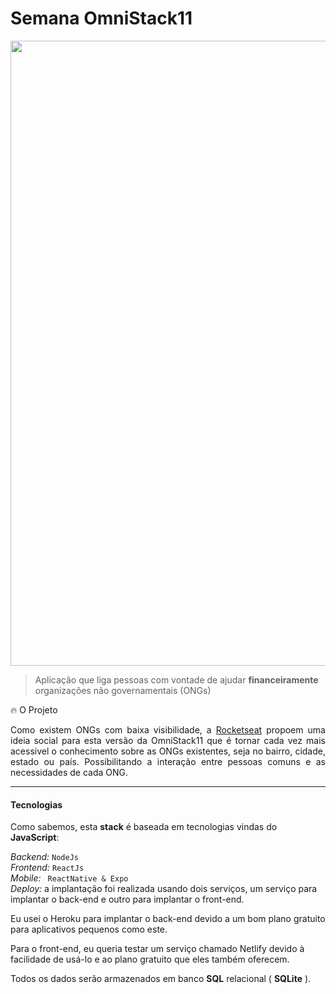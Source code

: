 # Semana OmniStack11

<p align="center">
  <img width="1000" src="https://raw.githubusercontent.com/kelvinwelter/Be-The-Hero/master/screenshots/web.gif">
</p>

> Aplicação que liga pessoas com vontade de ajudar __financeiramente__ organizações não governamentais (ONGs) <br>

🔥 O Projeto
<p align="justify">
  Como existem ONGs com baixa visibilidade, a <a href="https://github.com/Rocketseat">Rocketseat</a> propoem
uma ideia social para esta versão da OmniStack11 que é tornar cada vez mais acessivel o conhecimento
sobre as ONGs existentes, seja no bairro, cidade, estado ou país. Possíbilitando a interação entre
pessoas comuns e as necessidades de cada ONG.
</p>
<hr>

#### Tecnologias

Como sabemos, esta __stack__ é baseada em tecnologias vindas do __JavaScript__:

_Backend:_ ``` NodeJs ```<br>
_Frontend:_ ``` ReactJs ```<br>
_Mobile:_ ``` ReactNative & Expo```<br>
_Deploy:_ a implantação foi realizada usando dois serviços, um serviço para implantar o back-end e outro para implantar o front-end.
<p>Eu usei o Heroku para implantar o back-end devido a um bom plano gratuito para aplicativos pequenos como este. </p>
<p>Para o front-end, eu queria testar um serviço chamado Netlify devido à facilidade de usá-lo e ao plano gratuito que eles também oferecem.</p>

Todos os dados serão armazenados em banco __SQL__ relacional ( __SQLite__ ).

